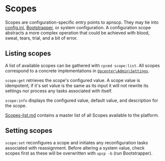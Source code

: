 # Scopes

Scopes are configuration-specific entry points to apnscp. They may tie into [config.ini](https://gitlab.com/apisnetworks/apnscp/blob/master/config/config.ini), [Bootstrapper](https://github.com/apisnetworks/apnscp-playbooks), or system configuration. A configuration scope abstracts a more complex operation that could be achieved with blood, sweat, tears, trial, and a bit of error.

## Listing scopes

A list of available scopes can be gathered with `cpcmd scope:list`. All scopes correspond to a concrete implementations in [`Opcenter\Admin\Settings`](https://gitlab.com/apisnetworks/apnscp/tree/master/lib/Opcenter/Admin/Settings).

`scope:get` retrieves the scope's configured value. A scope value is idempotent; if it's set value is the same as its input it will not rewrite its settings nor process any tasks associated with itself.

`scope:info` displays the configured value, default value, and description for the scope.

[Scopes-list.md](Scopes-list.md) contains a master list of all Scopes available to the platform.

## Setting scopes

`scope:set` reconfigures a scope and initiates any reconfiguration tasks associated with reassignment. Before altering a system value, check scopes first as these will be overwritten with `upcp -b` (run Bootstrapper).
